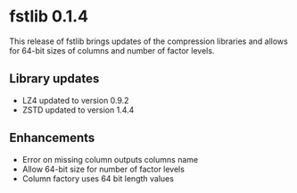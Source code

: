 
# fstlib 0.1.4

This release of fstlib brings updates of the compression libraries and allows for 64-bit sizes of
columns and number of factor levels.

## Library updates

* LZ4 updated to version 0.9.2
* ZSTD updated to version 1.4.4

## Enhancements

* Error on missing column outputs columns name
* Allow 64-bit size for number of factor levels
* Column factory uses 64 bit length values

